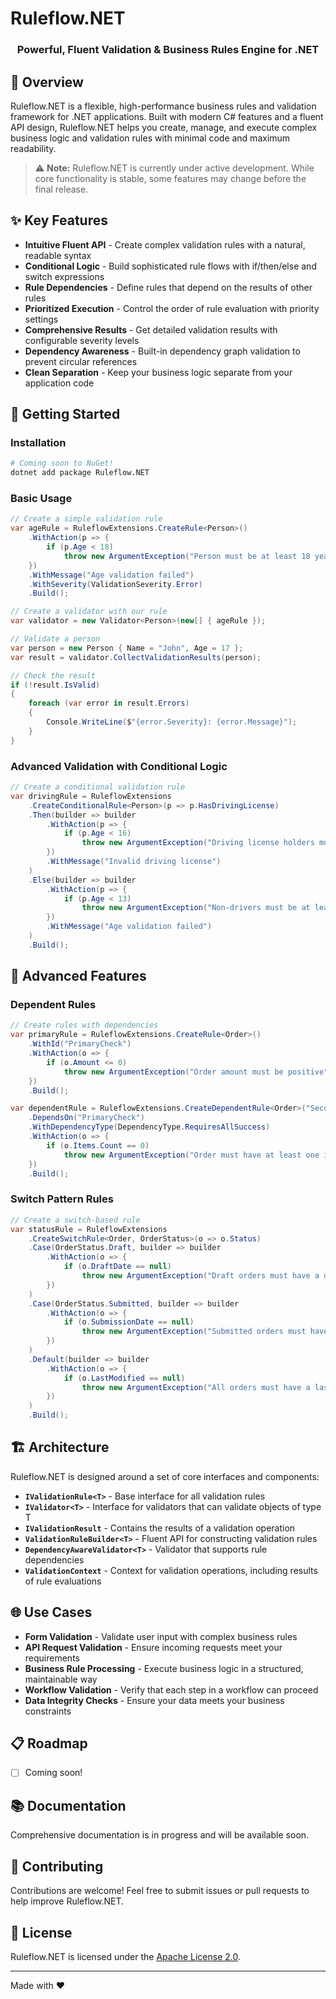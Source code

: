 # Ruleflow.NET

<div align="center">
  <h3>Powerful, Fluent Validation & Business Rules Engine for .NET</h3>
</div>

## 🌟 Overview

Ruleflow.NET is a flexible, high-performance business rules and validation framework for .NET applications. Built with modern C# features and a fluent API design, Ruleflow.NET helps you create, manage, and execute complex business logic and validation rules with minimal code and maximum readability.

> ⚠️ **Note:** Ruleflow.NET is currently under active development. While core functionality is stable, some features may change before the final release.

## ✨ Key Features

- **Intuitive Fluent API** - Create complex validation rules with a natural, readable syntax
- **Conditional Logic** - Build sophisticated rule flows with if/then/else and switch expressions
- **Rule Dependencies** - Define rules that depend on the results of other rules
- **Prioritized Execution** - Control the order of rule evaluation with priority settings
- **Comprehensive Results** - Get detailed validation results with configurable severity levels
- **Dependency Awareness** - Built-in dependency graph validation to prevent circular references
- **Clean Separation** - Keep your business logic separate from your application code

## 🚀 Getting Started

### Installation

```bash
# Coming soon to NuGet!
dotnet add package Ruleflow.NET
```

### Basic Usage

```csharp
// Create a simple validation rule
var ageRule = RuleflowExtensions.CreateRule<Person>()
    .WithAction(p => {
        if (p.Age < 18)
            throw new ArgumentException("Person must be at least 18 years old");
    })
    .WithMessage("Age validation failed")
    .WithSeverity(ValidationSeverity.Error)
    .Build();

// Create a validator with our rule
var validator = new Validator<Person>(new[] { ageRule });

// Validate a person
var person = new Person { Name = "John", Age = 17 };
var result = validator.CollectValidationResults(person);

// Check the result
if (!result.IsValid)
{
    foreach (var error in result.Errors)
    {
        Console.WriteLine($"{error.Severity}: {error.Message}");
    }
}
```

### Advanced Validation with Conditional Logic

```csharp
// Create a conditional validation rule
var drivingRule = RuleflowExtensions
    .CreateConditionalRule<Person>(p => p.HasDrivingLicense)
    .Then(builder => builder
        .WithAction(p => {
            if (p.Age < 16)
                throw new ArgumentException("Driving license holders must be at least 16");
        })
        .WithMessage("Invalid driving license")
    )
    .Else(builder => builder
        .WithAction(p => {
            if (p.Age < 13)
                throw new ArgumentException("Non-drivers must be at least 13");
        })
        .WithMessage("Age validation failed")
    )
    .Build();
```

## 🔧 Advanced Features

### Dependent Rules

```csharp
// Create rules with dependencies
var primaryRule = RuleflowExtensions.CreateRule<Order>()
    .WithId("PrimaryCheck")
    .WithAction(o => {
        if (o.Amount <= 0)
            throw new ArgumentException("Order amount must be positive");
    })
    .Build();

var dependentRule = RuleflowExtensions.CreateDependentRule<Order>("SecondaryCheck")
    .DependsOn("PrimaryCheck")
    .WithDependencyType(DependencyType.RequiresAllSuccess)
    .WithAction(o => {
        if (o.Items.Count == 0)
            throw new ArgumentException("Order must have at least one item");
    })
    .Build();
```

### Switch Pattern Rules

```csharp
// Create a switch-based rule
var statusRule = RuleflowExtensions
    .CreateSwitchRule<Order, OrderStatus>(o => o.Status)
    .Case(OrderStatus.Draft, builder => builder
        .WithAction(o => {
            if (o.DraftDate == null)
                throw new ArgumentException("Draft orders must have a draft date");
        })
    )
    .Case(OrderStatus.Submitted, builder => builder
        .WithAction(o => {
            if (o.SubmissionDate == null)
                throw new ArgumentException("Submitted orders must have a submission date");
        })
    )
    .Default(builder => builder
        .WithAction(o => {
            if (o.LastModified == null)
                throw new ArgumentException("All orders must have a last modified date");
        })
    )
    .Build();
```

## 🏗️ Architecture

Ruleflow.NET is designed around a set of core interfaces and components:

- **`IValidationRule<T>`** - Base interface for all validation rules
- **`IValidator<T>`** - Interface for validators that can validate objects of type T
- **`IValidationResult`** - Contains the results of a validation operation
- **`ValidationRuleBuilder<T>`** - Fluent API for constructing validation rules
- **`DependencyAwareValidator<T>`** - Validator that supports rule dependencies
- **`ValidationContext`** - Context for validation operations, including results of rule evaluations

## 🌐 Use Cases

- **Form Validation** - Validate user input with complex business rules
- **API Request Validation** - Ensure incoming requests meet your requirements
- **Business Rule Processing** - Execute business logic in a structured, maintainable way
- **Workflow Validation** - Verify that each step in a workflow can proceed
- **Data Integrity Checks** - Ensure your data meets your business constraints

## 📋 Roadmap
- [ ] Coming soon!

## 📚 Documentation

Comprehensive documentation is in progress and will be available soon.

## 🤝 Contributing

Contributions are welcome! Feel free to submit issues or pull requests to help improve Ruleflow.NET.

## 📄 License

Ruleflow.NET is licensed under the [Apache License 2.0](LICENSE.txt).

---

Made with ❤️
